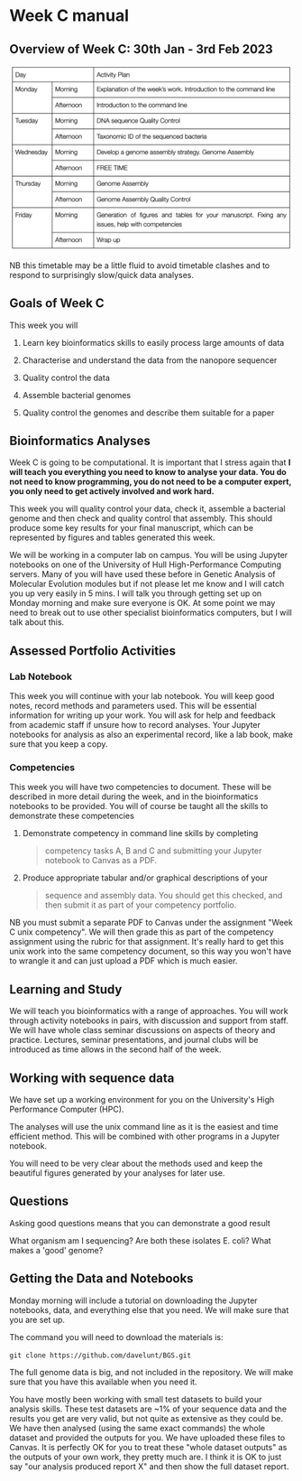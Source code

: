 # Week C manual

## Overview of Week C: 30th Jan - 3rd Feb 2023

![week C timetable](../images/weekC_timetable.png)

NB this timetable may be a little fluid to avoid timetable clashes and
to respond to surprisingly slow/quick data analyses.

## Goals of Week C

This week you will

1.  Learn key bioinformatics skills to easily process large amounts of data

2.  Characterise and understand the data from the nanopore sequencer

3.  Quality control the data

4.  Assemble bacterial genomes

5.  Quality control the genomes and describe them suitable for a paper

## Bioinformatics Analyses

Week C is going to be computational. It is important that I stress again
that **I will teach you everything you need to know to analyse your
data. You do not need to know programming, you do not need to be a
computer expert, you only need to get actively involved and work hard.**

This week you will quality control your data, check it, assemble a
bacterial genome and then check and quality control that assembly. This
should produce some key results for your final manuscript, which can be
represented by figures and tables generated this week.

We will be working in a computer lab on campus. You will be using
Jupyter notebooks on one of the University of Hull High-Performance
Computing servers. Many of you will have used these before in Genetic
Analysis of Molecular Evolution modules but if not please let me know
and I will catch you up very easily in 5 mins. I will talk you through
getting set up on Monday morning and make sure everyone is OK. At some
point we may need to break out to use other specialist bioinformatics
computers, but I will talk about this.

## Assessed Portfolio Activities

### Lab Notebook

This week you will continue with your lab notebook. You will keep good
notes, record methods and parameters used. This will be essential
information for writing up your work. You will ask for help and feedback
from academic staff if unsure how to record analyses. Your Jupyter
notebooks for analysis as also an experimental record, like a lab book,
make sure that you keep a copy.

### Competencies

This week you will have two competencies to document. These will be
described in more detail during the week, and in the bioinformatics
notebooks to be provided. You will of course be taught all the skills to
demonstrate these competencies

1.  Demonstrate competency in command line skills by completing
    > competency tasks A, B and C and submitting your Jupyter notebook
    > to Canvas as a PDF.

2.  Produce appropriate tabular and/or graphical descriptions of your
    > sequence and assembly data. You should get this checked, and then
    > submit it as part of your competency portfolio.

NB you must submit a separate PDF to Canvas under the assignment "Week C
unix competency". We will then grade this as part of the competency
assignment using the rubric for that assignment. It\'s really hard to
get this unix work into the same competency document, so this way you
won't have to wrangle it and can just upload a PDF which is much easier.

## Learning and Study

We will teach you bioinformatics with a range of approaches. You will
work through activity notebooks in pairs, with discussion and support
from staff. We will have whole class seminar discussions on aspects of
theory and practice. Lectures, seminar presentations, and journal clubs
will be introduced as time allows in the second half of the week.

## Working with sequence data

We have set up a working environment for you on the University's High
Performance Computer (HPC).

The analyses will use the unix command line as it is the easiest and
time efficient method. This will be combined with other programs in a
Jupyter notebook.

You will need to be very clear about the methods used and keep the
beautiful figures generated by your analyses for later use.

## Questions

Asking good questions means that you can demonstrate a good result

What organism am I sequencing? Are both these isolates E. coli? What
makes a 'good' genome?

## Getting the Data and Notebooks

Monday morning will include a tutorial on downloading the Jupyter
notebooks, data, and everything else that you need. We will make sure
that you are set up.

The command you will need to download the materials is:

`git clone https://github.com/davelunt/BGS.git`

The full genome data is big, and not included in the repository. We will
make sure that you have this available when you need it.

You have mostly been working with small test datasets to build your
analysis skills. These test datasets are \~1% of your sequence data and
the results you get are very valid, but not quite as extensive as they
could be. We have then analysed (using the same exact commands) the
whole dataset and provided the outputs for you. We have uploaded these
files to Canvas. It is perfectly OK for you to treat these "whole
dataset outputs" as the outputs of your own work, they pretty much are.
I think it is OK to just say "our analysis produced report X" and then
show the full dataset report.
